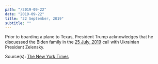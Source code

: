 ```yaml
---
path: "/2019-09-22"
date: "2019-09-22"
title: "22 September, 2019"
subtitle: ""
---
```


Prior to boarding a plane to Texas, President Trump acknowledges that he discuessed the Biden family in the <a href="2019-07-25">25 July, 2019</a> call with Ukrainian President Zelensky.

<span class="sources">
Source(s): <a href="https://www.nytimes.com/2019/09/22/us/politics/trump-ukraine-biden.html" target="_blank" rel="noopener norefferer">The New York Times</a>
</span>
